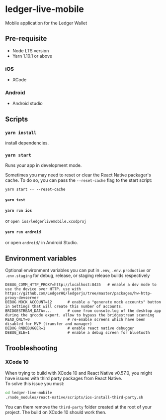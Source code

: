 # ledger-live-mobile

Mobile application for the Ledger Wallet

## Pre-requisite

- Node LTS version
- Yarn 1.10.1 or above

### iOS

- XCode

### Android

- Android studio

## Scripts

### `yarn install`

install dependencies.

### `yarn start`

Runs your app in development mode.

Sometimes you may need to reset or clear the React Native packager's cache. To do so, you can pass the `--reset-cache` flag to the start script:

```
yarn start -- --reset-cache
```

#### `yarn test`

#### `yarn run ios`

or `open ios/ledgerlivemobile.xcodproj`

#### `yarn run android`

or open `android/` in Android Studio.

## Environment variables

Optional environment variables you can put in `.env`, `.env.production` or `.env.staging` for debug, release, or staging release builds respectively

```
DEBUG_COMM_HTTP_PROXY=http://localhost:8435   # enable a dev mode to use the device over HTTP. use with https://github.com/LedgerHQ/ledgerjs/tree/master/packages/hw-http-proxy-devserver
DEBUG_MOCK_ACCOUNT=12       # enable a "generate mock accounts" button in Settings that will create this number of accounts.
BRIDGESTREAM_DATA=...       # come from console.log of the desktop app during the qrcode export. allow to bypass the bridgestream scanning
READ_ONLY=0                 # re-enable screens which have been disabled for MVP (transfer and manager)
DEBUG_RNDEBUGGER=1          # enable react native debugger
DEBUG_BLE=1                 # enable a debug screen for bluetooth
```

## Troobleshooting

### XCode 10

When trying to build with XCode 10 and React Native v0.57.0, you might have issues with third party packages from React Native.  
To solve this issue you must:

```sh
cd ledger-live-mobile
./node_modules/react-native/scripts/ios-install-third-party.sh
```

You can them remove the `third-party` folder created at the root of your project.
The build on XCode 10 should work then.
